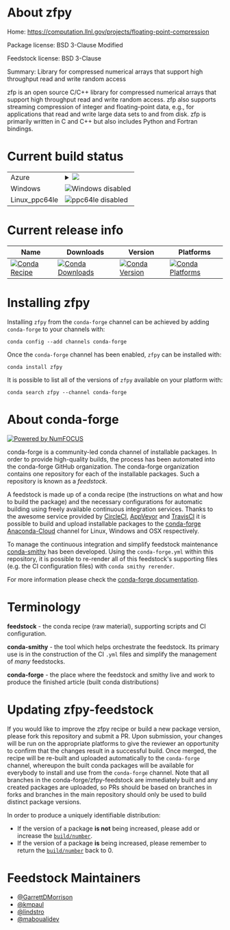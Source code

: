 About zfpy
==========

Home: https://computation.llnl.gov/projects/floating-point-compression

Package license: BSD 3-Clause Modified

Feedstock license: BSD 3-Clause

Summary: Library for compressed numerical arrays that support high throughput read and write random access

zfp is an open source C/C++ library for compressed numerical arrays
that support high throughput read and write random access. zfp also
supports streaming compression of integer and floating-point data,
e.g., for applications that read and write large data sets to and
from disk. zfp is primarily written in C and C++ but also includes
Python and Fortran bindings.


Current build status
====================


<table>
    
  <tr>
    <td>Azure</td>
    <td>
      <details>
        <summary>
          <a href="https://dev.azure.com/conda-forge/feedstock-builds/_build/latest?definitionId=8286&branchName=master">
            <img src="https://dev.azure.com/conda-forge/feedstock-builds/_apis/build/status/zfpy-feedstock?branchName=master">
          </a>
        </summary>
        <table>
          <thead><tr><th>Variant</th><th>Status</th></tr></thead>
          <tbody><tr>
              <td>linux_numpy1.14python3.6.____cpython</td>
              <td>
                <a href="https://dev.azure.com/conda-forge/feedstock-builds/_build/latest?definitionId=8286&branchName=master">
                  <img src="https://dev.azure.com/conda-forge/feedstock-builds/_apis/build/status/zfpy-feedstock?branchName=master&jobName=linux&configuration=linux_numpy1.14python3.6.____cpython" alt="variant">
                </a>
              </td>
            </tr><tr>
              <td>linux_numpy1.14python3.7.____cpython</td>
              <td>
                <a href="https://dev.azure.com/conda-forge/feedstock-builds/_build/latest?definitionId=8286&branchName=master">
                  <img src="https://dev.azure.com/conda-forge/feedstock-builds/_apis/build/status/zfpy-feedstock?branchName=master&jobName=linux&configuration=linux_numpy1.14python3.7.____cpython" alt="variant">
                </a>
              </td>
            </tr><tr>
              <td>linux_numpy1.14python3.8.____cpython</td>
              <td>
                <a href="https://dev.azure.com/conda-forge/feedstock-builds/_build/latest?definitionId=8286&branchName=master">
                  <img src="https://dev.azure.com/conda-forge/feedstock-builds/_apis/build/status/zfpy-feedstock?branchName=master&jobName=linux&configuration=linux_numpy1.14python3.8.____cpython" alt="variant">
                </a>
              </td>
            </tr><tr>
              <td>linux_numpy1.18python3.6.____73_pypy</td>
              <td>
                <a href="https://dev.azure.com/conda-forge/feedstock-builds/_build/latest?definitionId=8286&branchName=master">
                  <img src="https://dev.azure.com/conda-forge/feedstock-builds/_apis/build/status/zfpy-feedstock?branchName=master&jobName=linux&configuration=linux_numpy1.18python3.6.____73_pypy" alt="variant">
                </a>
              </td>
            </tr><tr>
              <td>osx_numpy1.14python3.6.____cpython</td>
              <td>
                <a href="https://dev.azure.com/conda-forge/feedstock-builds/_build/latest?definitionId=8286&branchName=master">
                  <img src="https://dev.azure.com/conda-forge/feedstock-builds/_apis/build/status/zfpy-feedstock?branchName=master&jobName=osx&configuration=osx_numpy1.14python3.6.____cpython" alt="variant">
                </a>
              </td>
            </tr><tr>
              <td>osx_numpy1.14python3.7.____cpython</td>
              <td>
                <a href="https://dev.azure.com/conda-forge/feedstock-builds/_build/latest?definitionId=8286&branchName=master">
                  <img src="https://dev.azure.com/conda-forge/feedstock-builds/_apis/build/status/zfpy-feedstock?branchName=master&jobName=osx&configuration=osx_numpy1.14python3.7.____cpython" alt="variant">
                </a>
              </td>
            </tr><tr>
              <td>osx_numpy1.14python3.8.____cpython</td>
              <td>
                <a href="https://dev.azure.com/conda-forge/feedstock-builds/_build/latest?definitionId=8286&branchName=master">
                  <img src="https://dev.azure.com/conda-forge/feedstock-builds/_apis/build/status/zfpy-feedstock?branchName=master&jobName=osx&configuration=osx_numpy1.14python3.8.____cpython" alt="variant">
                </a>
              </td>
            </tr><tr>
              <td>osx_numpy1.18python3.6.____73_pypy</td>
              <td>
                <a href="https://dev.azure.com/conda-forge/feedstock-builds/_build/latest?definitionId=8286&branchName=master">
                  <img src="https://dev.azure.com/conda-forge/feedstock-builds/_apis/build/status/zfpy-feedstock?branchName=master&jobName=osx&configuration=osx_numpy1.18python3.6.____73_pypy" alt="variant">
                </a>
              </td>
            </tr>
          </tbody>
        </table>
      </details>
    </td>
  </tr>
  <tr>
    <td>Windows</td>
    <td>
      <img src="https://img.shields.io/badge/Windows-disabled-lightgrey.svg" alt="Windows disabled">
    </td>
  </tr>
  <tr>
    <td>Linux_ppc64le</td>
    <td>
      <img src="https://img.shields.io/badge/ppc64le-disabled-lightgrey.svg" alt="ppc64le disabled">
    </td>
  </tr>
</table>

Current release info
====================

| Name | Downloads | Version | Platforms |
| --- | --- | --- | --- |
| [![Conda Recipe](https://img.shields.io/badge/recipe-zfpy-green.svg)](https://anaconda.org/conda-forge/zfpy) | [![Conda Downloads](https://img.shields.io/conda/dn/conda-forge/zfpy.svg)](https://anaconda.org/conda-forge/zfpy) | [![Conda Version](https://img.shields.io/conda/vn/conda-forge/zfpy.svg)](https://anaconda.org/conda-forge/zfpy) | [![Conda Platforms](https://img.shields.io/conda/pn/conda-forge/zfpy.svg)](https://anaconda.org/conda-forge/zfpy) |

Installing zfpy
===============

Installing `zfpy` from the `conda-forge` channel can be achieved by adding `conda-forge` to your channels with:

```
conda config --add channels conda-forge
```

Once the `conda-forge` channel has been enabled, `zfpy` can be installed with:

```
conda install zfpy
```

It is possible to list all of the versions of `zfpy` available on your platform with:

```
conda search zfpy --channel conda-forge
```


About conda-forge
=================

[![Powered by NumFOCUS](https://img.shields.io/badge/powered%20by-NumFOCUS-orange.svg?style=flat&colorA=E1523D&colorB=007D8A)](http://numfocus.org)

conda-forge is a community-led conda channel of installable packages.
In order to provide high-quality builds, the process has been automated into the
conda-forge GitHub organization. The conda-forge organization contains one repository
for each of the installable packages. Such a repository is known as a *feedstock*.

A feedstock is made up of a conda recipe (the instructions on what and how to build
the package) and the necessary configurations for automatic building using freely
available continuous integration services. Thanks to the awesome service provided by
[CircleCI](https://circleci.com/), [AppVeyor](https://www.appveyor.com/)
and [TravisCI](https://travis-ci.com/) it is possible to build and upload installable
packages to the [conda-forge](https://anaconda.org/conda-forge)
[Anaconda-Cloud](https://anaconda.org/) channel for Linux, Windows and OSX respectively.

To manage the continuous integration and simplify feedstock maintenance
[conda-smithy](https://github.com/conda-forge/conda-smithy) has been developed.
Using the ``conda-forge.yml`` within this repository, it is possible to re-render all of
this feedstock's supporting files (e.g. the CI configuration files) with ``conda smithy rerender``.

For more information please check the [conda-forge documentation](https://conda-forge.org/docs/).

Terminology
===========

**feedstock** - the conda recipe (raw material), supporting scripts and CI configuration.

**conda-smithy** - the tool which helps orchestrate the feedstock.
                   Its primary use is in the construction of the CI ``.yml`` files
                   and simplify the management of *many* feedstocks.

**conda-forge** - the place where the feedstock and smithy live and work to
                  produce the finished article (built conda distributions)


Updating zfpy-feedstock
=======================

If you would like to improve the zfpy recipe or build a new
package version, please fork this repository and submit a PR. Upon submission,
your changes will be run on the appropriate platforms to give the reviewer an
opportunity to confirm that the changes result in a successful build. Once
merged, the recipe will be re-built and uploaded automatically to the
`conda-forge` channel, whereupon the built conda packages will be available for
everybody to install and use from the `conda-forge` channel.
Note that all branches in the conda-forge/zfpy-feedstock are
immediately built and any created packages are uploaded, so PRs should be based
on branches in forks and branches in the main repository should only be used to
build distinct package versions.

In order to produce a uniquely identifiable distribution:
 * If the version of a package **is not** being increased, please add or increase
   the [``build/number``](https://conda.io/docs/user-guide/tasks/build-packages/define-metadata.html#build-number-and-string).
 * If the version of a package **is** being increased, please remember to return
   the [``build/number``](https://conda.io/docs/user-guide/tasks/build-packages/define-metadata.html#build-number-and-string)
   back to 0.

Feedstock Maintainers
=====================

* [@GarrettDMorrison](https://github.com/GarrettDMorrison/)
* [@kmpaul](https://github.com/kmpaul/)
* [@lindstro](https://github.com/lindstro/)
* [@maboualidev](https://github.com/maboualidev/)

